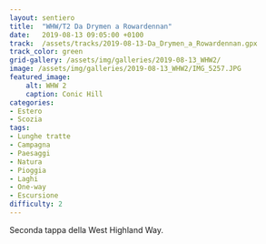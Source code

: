 ```yaml
---
layout: sentiero
title:  "WHW/T2 Da Drymen a Rowardennan"
date:   2019-08-13 09:05:00 +0100
track:  /assets/tracks/2019-08-13-Da_Drymen_a_Rowardennan.gpx
track_color: green
grid-gallery: /assets/img/galleries/2019-08-13_WHW2/
image: /assets/img/galleries/2019-08-13_WHW2/IMG_5257.JPG
featured_image:
    alt: WHW 2
    caption: Conic Hill
categories:
- Estero
- Scozia
tags:
- Lunghe tratte
- Campagna
- Paesaggi
- Natura
- Pioggia
- Laghi
- One-way
- Escursione
difficulty: 2
---
```


Seconda tappa della West Highland Way.
